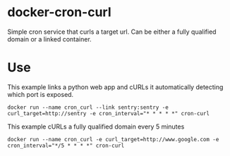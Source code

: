 # docker-cron-curl
Simple cron service that curls a target url. Can be either a fully qualified domain or a linked container.

# Use

This example links a python web app and cURLs it automatically detecting which port is exposed.

```docker run --name cron_curl --link sentry:sentry -e curl_target=http://sentry -e cron_interval="* * * * *" cron-curl```

This example cURLs a fully qualified domain every 5 minutes

```docker run --name cron_curl -e curl_target=http://www.google.com -e cron_interval="*/5 * * * *" cron-curl```